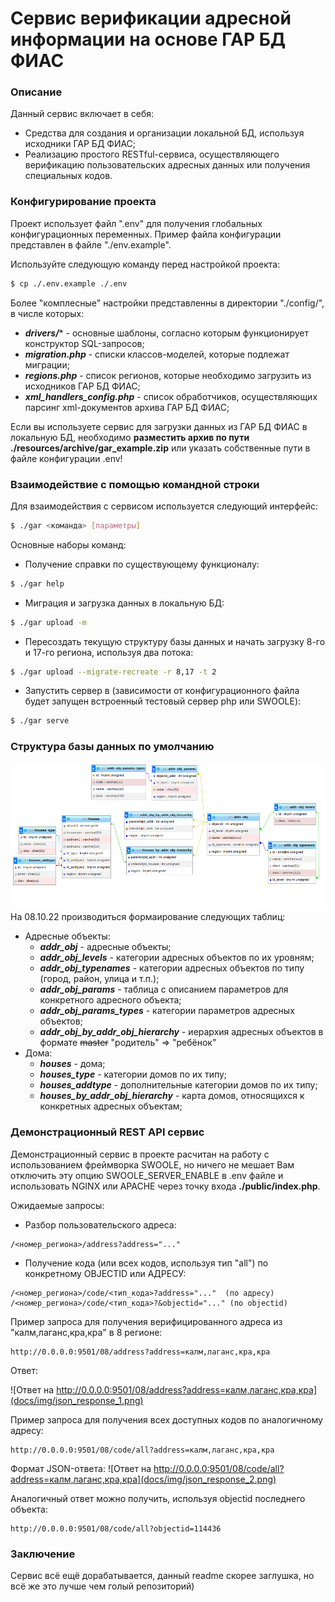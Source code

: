 # Сервис верификации адресной информации на основе ГАР БД ФИАС
### Описание
Данный сервис включает в себя: 
- Средства для создания и организации локальной БД, используя исходники ГАР БД ФИАС;
- Реализацию простого RESTful-сервиса, осуществляющего верификацию пользовательских адресных данных или получения специальных кодов.
### Конфигурирование проекта
Проект использует файл ".env" для получения глобальных конфигурационных переменных. 
Пример файла конфигурации представлен в файле "./env.example".

Используйте следующую команду перед настройкой проекта: 
```bash 
$ cp ./.env.example ./.env
```

Более "комплесные" настройки представленны в директории "./config/", в числе которых:
+ ***drivers/**** - основные шаблоны, согласно которым функционирует конструктор SQL-запросов;
+ ***migration.php*** - списки классов-моделей, которые подлежат миграции;
+ ***regions.php*** - список регионов, которые необходимо загрузить из исходников ГАР БД ФИАС;
+ ***xml_handlers_config.php*** - список обработчиков, осуществляющих парсинг xml-документов архива ГАР БД ФИАС;

Если вы используете сервис для загрузки данных из ГАР БД ФИАС в локальную БД, необходимо **разместить архив по пути ./resources/archive/gar_example.zip** или указать собственные пути в файле конфигурации .env!

### Взаимодействие с помощью командной строки
Для взаимодействия с сервисом используется следующий интерфейс:
```bash
$ ./gar <команда> [параметры] 
```
Основные наборы команд:
+ Получение справки по существующему функционалу:
```bash
$ ./gar help 
```
+ Миграция и загрузка данных в локальную БД:
```bash
$ ./gar upload -m 
```
+ Пересоздать текущую структуру базы данных и начать загрузку 8-го и 17-го региона, используя два потока:
```bash
$ ./gar upload --migrate-recreate -r 8,17 -t 2 
```
+ Запустить сервер в (зависимости от конфигурационного файла будет запущен встроенный тестовый сервер php или SWOOLE):
```bash
$ ./gar serve 
```

### Структура базы данных по умолчанию
![Структура базы данных](docs/img/scheme_08_10_22.png)
На 08.10.22 производиться формаирование следующих таблиц:
+ Адресные объекты:
  + ***addr_obj*** - адресные объекты;
  + ***addr_obj_levels*** - категории адресных объектов по их уровням;
  + ***addr_obj_typenames*** - категории адресных объектов по типу (город, район, улица и т.п.);
  + ***addr_obj_params*** - таблица с описанием параметров для конкретного адресного объекта;
  + ***addr_obj_params_types*** - категории параметров адресных объектов;
  + ***addr_obj_by_addr_obj_hierarchy*** - иерархия адресных объектов в формате ~~master~~ "родитель" => "ребёнок"
+ Дома:
  + ***houses*** - дома;
  + ***houses_type*** - категории домов по их типу;
  + ***houses_addtype*** - дополнительные категории домов по их типу;
  + ***houses_by_addr_obj_hierarchy*** - карта домов, относящихся к конкретных адресных объектам;

### Демонстрационный REST API сервис
Демонстрационный сервис в проекте расчитан на работу с использованием фреймворка SWOOLE, но ничего не мешает Вам отключить эту опцию SWOOLE_SERVER_ENABLE в .env файле и использовать NGINX или APACHE через точку входа **./public/index.php**.

Ожидаемые запросы:
+ Разбор пользовательского адреса:
```
/<номер_региона>/address?address="..."
```
+ Получение кода (или всех кодов, используя тип "all") по конкретному OBJECTID или АДРЕСУ:
```
/<номер_региона>/code/<тип_кода>?address="..."  (по адресу)
/<номер_региона>/code/<тип_кода>?&objectid="..." (по objectid)
```

Пример запроса для получения верифицированного адреса из "калм,лаганс,кра,кра" в 8 регионе:
```
http://0.0.0.0:9501/08/address?address=калм,лаганс,кра,кра
```

Ответ:

![Ответ на http://0.0.0.0:9501/08/address?address=калм,лаганс,кра,кра](docs/img/json_response_1.png)

Пример запроса для получения всех доступных кодов по аналогичному адресу:
```
http://0.0.0.0:9501/08/code/all?address=калм,лаганс,кра,кра
```

Формат JSON-ответа:
![Ответ на http://0.0.0.0:9501/08/code/all?address=калм,лаганс,кра,кра](docs/img/json_response_2.png)

Аналогичный ответ можно получить, используя objectid последнего объекта:
```
http://0.0.0.0:9501/08/code/all?objectid=114436
```

### Заключение
Сервис всё ещё дорабатывается, данный readme скорее заглушка, но всё же это лучше чем голый репозиторий)